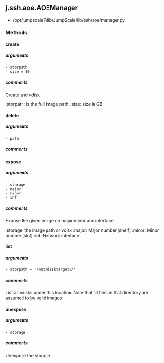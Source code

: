 ## j.ssh.aoe.AOEManager

- /opt/jumpscale7/lib/JumpScale/lib/ssh/aoe/manager.py

### Methods

#### create 
##### arguments

    - storpath
    - size = 10

##### comments

Create and vdisk

:storpath: is the full image path.
:size: size in GB

#### delete 
##### arguments

    - path

##### comments

#### expose 
##### arguments

    - storage
    - major
    - minor
    - inf

##### comments

Expose the given image on major:minor and interface

:storage: the image path or vdisk
:major: Major number (shelf)
:minor: Minor number (slot)
:inf: Network interface

#### list 
##### arguments

    - storpath = '/mnt/disktargets/'

##### comments

List all vdisks under this location.
Note that all files in that directory are assumed to be valid images

#### unexpose 
##### arguments

    - storage

##### comments

Unexpose the storage

